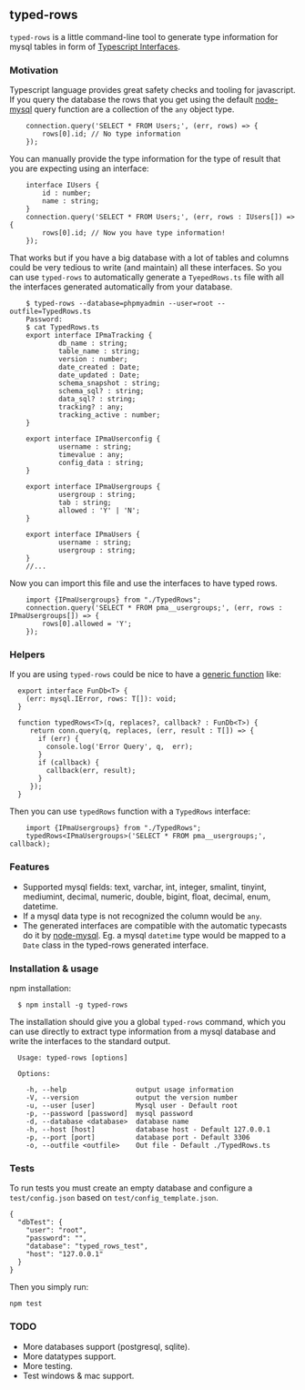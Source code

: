 ## typed-rows

`typed-rows` is a little command-line tool to generate type information for mysql tables in form of [Typescript Interfaces](https://www.typescriptlang.org/docs/handbook/interfaces.html).

### Motivation

Typescript language provides great safety checks and tooling for javascript. If you query the database the rows that you get using the default [node-mysql](https://github.com/mysqljs/mysql) query function are a collection of the `any` object type.
  
```
    connection.query('SELECT * FROM Users;', (err, rows) => {
        rows[0].id; // No type information
    });
```    

You can manually provide the type information for the type of result that you are expecting using an interface:
 
```
    interface IUsers {
        id : number;
        name : string;
    }
    connection.query('SELECT * FROM Users;', (err, rows : IUsers[]) => {
        rows[0].id; // Now you have type information!
    });
```    

That works but if you have a big database with a lot of tables and columns could be very tedious to write (and maintain) all these interfaces. So you can use `typed-rows` to automatically generate a `TyepedRows.ts` file with all the interfaces generated automatically from your database.    

```
    $ typed-rows --database=phpmyadmin --user=root --outfile=TypedRows.ts
    Password:
    $ cat TypedRows.ts
    export interface IPmaTracking { 
            db_name : string;
            table_name : string;
            version : number;
            date_created : Date;
            date_updated : Date;
            schema_snapshot : string;
            schema_sql? : string;
            data_sql? : string;
            tracking? : any;
            tracking_active : number;
    }
    
    export interface IPmaUserconfig { 
            username : string;
            timevalue : any;
            config_data : string;
    }
    
    export interface IPmaUsergroups { 
            usergroup : string;
            tab : string;
            allowed : 'Y' | 'N';
    }
    
    export interface IPmaUsers { 
            username : string;
            usergroup : string;
    }
    //...
```
    
Now you can import this file and use the interfaces to have typed rows.

```
    import {IPmaUsergroups} from "./TypedRows";
    connection.query('SELECT * FROM pma__usergroups;', (err, rows : IPmaUsergroups[]) => {
        rows[0].allowed = 'Y';
    });
```
  
### Helpers
  
If you are using `typed-rows` could be nice to have a [generic function](https://www.typescriptlang.org/docs/handbook/generics.html) like:
   
  ```
    export interface FunDb<T> {
      (err: mysql.IError, rows: T[]): void;
    }

    function typedRows<T>(q, replaces?, callback? : FunDb<T>) {
       return conn.query(q, replaces, (err, result : T[]) => {
         if (err) {
           console.log('Error Query', q,  err);
         }
         if (callback) {
           callback(err, result);
         }
       });
    }
  ```
   
   Then you can use `typedRows` function with a `TypedRows` interface:
    
```
    import {IPmaUsergroups} from "./TypedRows";
    typedRows<IPmaUsergroups>('SELECT * FROM pma__usergroups;', callback);    
```

### Features 

- Supported mysql fields: text, varchar, int, integer, smalint, tinyint, mediumint, decimal, numeric, double, bigint, float, decimal, enum, datetime.  
- If a mysql data type is not recognized the column would be `any`. 
- The generated interfaces are compatible with the automatic typecasts do it by [node-mysql](https://github.com/mysqljs/mysql). Eg. a mysql `datetime` type would be mapped to a `Date` class in the typed-rows generated interface.  
 

### Installation & usage

npm installation:

```
  $ npm install -g typed-rows
```

The installation should give you a global `typed-rows` command, which you can use directly to extract type information from a mysql database and write the interfaces to the standard output.

```
  Usage: typed-rows [options]

  Options:

    -h, --help                 output usage information
    -V, --version              output the version number
    -u, --user [user]          Mysql user - Default root
    -p, --password [password]  mysql password
    -d, --database <database>  database name
    -h, --host [host]          database host - Default 127.0.0.1
    -p, --port [port]          database port - Default 3306
    -o, --outfile <outfile>    Out file - Default ./TypedRows.ts
```

### Tests
To run tests you must create an empty database and configure a `test/config.json` based on `test/config_template.json`.
```
{
  "dbTest": {
    "user": "root",
    "password": "",
    "database": "typed_rows_test",
    "host": "127.0.0.1"
  }
}
```
Then you simply run: 
```
npm test
```

### TODO

* More databases support (postgresql, sqlite).
* More datatypes support.
* More testing.
* Test windows & mac support.

